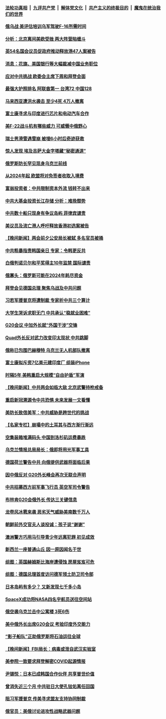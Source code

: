 ####  [法轮功真相](../../../../basic/blob/master/README.md?t=03060412) &nbsp;|&nbsp; [九评共产党](../../../../9ping.md/blob/master/README.md?t=03060412) &nbsp;|&nbsp; [解体党文化](../../../../jtdwh.md/blob/master/README.md?t=03060412)  &nbsp;|&nbsp; [共产主义的终极目的](../../../../gczydzjmd.md/blob/master/README.md?t=03060412) &nbsp;|&nbsp; [魔鬼在统治我们的世界](../../../../mgztzwmdsj.md/blob/master/README.md?t=03060412) 

#### [俄乌战 美评估培训乌军驾驶F-16所需时间](../pages/nsc418/n13943721.md?t=03060412) 

#### [分析：北京离间美欧受挫 两大阵营陷缠斗](../pages/nsc418/n13943304.md?t=03060412) 

#### [英54名国会议员促政府推动释放港47人案被告](../pages/nsc418/n13942858.md?t=03060412) 

#### [消息：花旗、美国银行等大幅裁减中国业务职位](../pages/nsc418/n13943222.md?t=03060412) 

#### [应对中共挑战 欧委会主席下周和拜登会面](../pages/nsc418/n13943208.md?t=03060412) 

#### [最强大护照排名 阿联酋第一 台湾72 中国128](../pages/nsc418/n13943153.md?t=03060412) 

#### [马来西亚遭洪水袭击 至少4死 4万人撤离](../pages/nsc418/n13943164.md?t=03060412) 

#### [富士康寻求与印度进行芯片和电动汽车合作](../pages/nsc418/n13943154.md?t=03060412) 

#### [美F-22战斗机有哪些威力 可威慑中俄野心](../pages/nsc418/n13943123.md?t=03060412) 

#### [瑞士男滑雪遇雪崩 被埋6小时后奇迹获救](../pages/nsc418/n13942859.md?t=03060412) 

#### [惊人发现 埃及吉萨大金字塔藏“秘密通道”](../pages/nsc418/n13942833.md?t=03060412) 

#### [俄罗斯防长罕见现身乌克兰前线](../pages/nsc418/n13943092.md?t=03060412) 

#### [从2024年起 欧盟将对免签者收取入境费](../pages/nsc418/n13943082.md?t=03060412) 

#### [富翁投资者：中共限制资本外流 钱转不出来](../pages/nsc418/n13942831.md?t=03060412) 

#### [中共大基金投资长江存储 分析：难挽颓势](../pages/nsc418/n13942945.md?t=03060412) 

#### [中共数十船只现身有争议岛屿 菲律宾谴责](../pages/nsc418/n13943042.md?t=03060412) 

#### [美议员及流亡港人呼吁释放香港初选案被告](../pages/nsc418/n13942984.md?t=03060412) 

#### [【晚间新闻】两会前夕公安局长被弑 多名官员被捅](../pages/nsc418/n13942954.md?t=03060412) 


#### [中共粗暴指责韩国亲日 专家：令韩更反共](../pages/nsc418/n13942885.md?t=03060412) 

#### [白俄判诺贝尔和平奖得主10年监禁 国际谴责](../pages/nsc418/n13942806.md?t=03060412) 

#### [俄寡头：俄罗斯可能在2024年耗尽资金](../pages/nsc418/n13942712.md?t=03060412) 

#### [拜登会见德国总理 聚焦乌战及中共问题](../pages/nsc418/n13942613.md?t=03060412) 

#### [习若军援普京将遭制裁 专家析中共三个算计](../pages/nsc418/n13941775.md?t=03060412) 

#### [大学生哭诉求职无门 中共承认“稳就业困难”](../pages/nsc418/n13942260.md?t=03060412) 

#### [G20会议 中加外长就“外国干涉”交锋](../pages/nsc418/n13942524.md?t=03060412) 

#### [Quad外长反对武力改变印太现状 中共跳脚](../pages/nsc418/n13942426.md?t=03060412) 

#### [俄称已包围巴赫穆特 乌克兰无人机部队撤离](../pages/nsc418/n13942287.md?t=03060412) 

#### [富士康拟斥资7亿美元建印度厂 组装iPhone](../pages/nsc418/n13942138.md?t=03060412) 

#### [时隔5年 美韩重启大规模“自由护盾”军演](../pages/nsc418/n13942238.md?t=03060412) 


#### [【晚间新闻】中共两会如临大敌 北京武警持枪戒备](../pages/nsc418/n13942250.md?t=03060412) 


#### [重启新冠溯源令中共恐惧 未来发展一文看懂](../pages/nsc418/n13941816.md?t=03060412) 

#### [美防长致信美军：中共威胁是跨世代的挑战](../pages/nsc418/n13941972.md?t=03060412) 

#### [【名家专栏】崩塌中的土耳其与西方渐行渐远](../pages/nsc418/n13941603.md?t=03060412) 

#### [空集装箱堆满码头 中国到洛杉矶运费暴跌](../pages/nsc418/n13941766.md?t=03060412) 

#### [乌克兰情报总局局长：俄即将用光军事工具](../pages/nsc418/n13941772.md?t=03060412) 

#### [德国荷兰警告中共 向俄提供武器将面临后果](../pages/nsc418/n13941712.md?t=03060412) 

#### [因中俄反对 G20外长峰会再次无联合声明](../pages/nsc418/n13941726.md?t=03060412) 

#### [中共招募西方前军事飞行员 英空军司令警告](../pages/nsc418/n13941594.md?t=03060412) 

#### [布林肯G20会俄外长 传达三关键信息](../pages/nsc418/n13941678.md?t=03060412) 

#### [龙卷风冰雹来袭 恶劣天气威胁美南数千万人](../pages/nsc418/n13941595.md?t=03060412) 

#### [朝鲜前外交官夫人谈投诚：孩子说“谢谢”](../pages/nsc418/n13941662.md?t=03060412) 

#### [澳洲警方巧用马引导青少年远离犯罪 初见成效](../pages/nsc418/n13941356.md?t=03060412) 

#### [新西兰一座普通山丘 因一原因闻名于世](../pages/nsc418/n13941383.md?t=03060412) 

#### [组图：英国赫姆斯比海岸遭侵蚀 房屋岌岌可危](../pages/nsc418/n13941529.md?t=03060412) 

#### [组图：德国总理首度访问德军领土防卫司令部](../pages/nsc418/n13941433.md?t=03060412) 

#### [日本岛屿有多少？ 又新发现七千多小岛](../pages/nsc418/n13941489.md?t=03060412) 

#### [SpaceX成功将NASA四名宇航员送往空间站](../pages/nsc418/n13941501.md?t=03060412) 

#### [俄空袭乌克兰击中公寓楼 3死6伤](../pages/nsc418/n13941422.md?t=03060412) 

#### [美中俄外长出席G20会议 考验印度外交能力](../pages/nsc418/n13941393.md?t=03060412) 

#### [“影子船队”正助俄罗斯将石油运往全球](../pages/nsc418/n13941258.md?t=03060412) 


#### [【晚间新闻】FBI局长：病毒或泄自武汉实验室](../pages/nsc418/n13941348.md?t=03060412) 

#### [美参院一致要求拜登解密COVID起源情报](../pages/nsc418/n13941341.md?t=03060412) 

#### [尹锡悦：日本已成韩国合作伙伴 共享普世价值](../pages/nsc418/n13941138.md?t=03060412) 

#### [曾消失近三个月 中共驻日大使孔铉佑离任回国](../pages/nsc418/n13941226.md?t=03060412) 

#### [阻习军援普京 传美寻求盟友支持协同制裁](../pages/nsc418/n13940971.md?t=03060412) 

#### [俄官员：美俄讨论进攻性战略武器问题](../pages/nsc418/n13940914.md?t=03060412) 

